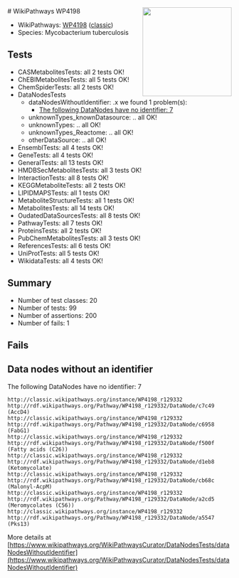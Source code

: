 <img style="float: right; width: 200px" src="https://upload.wikimedia.org/wikipedia/commons/thumb/8/83/Wplogo_with_text_500.png/640px-Wplogo_with_text_500.png" />
# WikiPathways WP4198

* WikiPathways: [WP4198](https://wikipathways.org/pathways/WP4198) ([classic](https://classic.wikipathways.org/instance/WP4198))
* Species: Mycobacterium tuberculosis
## Tests
* CASMetabolitesTests: all 2 tests OK!
* ChEBIMetabolitesTests: all 5 tests OK!
* ChemSpiderTests: all 2 tests OK!
* DataNodesTests
    * dataNodesWithoutIdentifier: .x we found 1 problem(s):
        * [The following DataNodes have no identifier: 7](#d2d32fa6)
    * unknownTypes_knownDatasource: .. all OK!
    * unknownTypes: .. all OK!
    * unknownTypes_Reactome: .. all OK!
    * otherDataSource: .. all OK!
* EnsemblTests: all 4 tests OK!
* GeneTests: all 4 tests OK!
* GeneralTests: all 13 tests OK!
* HMDBSecMetabolitesTests: all 3 tests OK!
* InteractionTests: all 8 tests OK!
* KEGGMetaboliteTests: all 2 tests OK!
* LIPIDMAPSTests: all 1 tests OK!
* MetaboliteStructureTests: all 1 tests OK!
* MetabolitesTests: all 14 tests OK!
* OudatedDataSourcesTests: all 8 tests OK!
* PathwayTests: all 7 tests OK!
* ProteinsTests: all 2 tests OK!
* PubChemMetabolitesTests: all 3 tests OK!
* ReferencesTests: all 6 tests OK!
* UniProtTests: all 5 tests OK!
* WikidataTests: all 4 tests OK!


## Summary

* Number of test classes: 20
* Number of tests: 99
* Number of assertions: 200
* Number of fails: 1

## Fails

<a name="d2d32fa6" />

## Data nodes without an identifier

The following DataNodes have no identifier: 7
```
http://classic.wikipathways.org/instance/WP4198_r129332 http://rdf.wikipathways.org/Pathway/WP4198_r129332/DataNode/c7c49 (AccD4)
http://classic.wikipathways.org/instance/WP4198_r129332 http://rdf.wikipathways.org/Pathway/WP4198_r129332/DataNode/c6958 (FabG1)
http://classic.wikipathways.org/instance/WP4198_r129332 http://rdf.wikipathways.org/Pathway/WP4198_r129332/DataNode/f500f (Fatty acids (C26))
http://classic.wikipathways.org/instance/WP4198_r129332 http://rdf.wikipathways.org/Pathway/WP4198_r129332/DataNode/d1eb8 (Ketomycolate)
http://classic.wikipathways.org/instance/WP4198_r129332 http://rdf.wikipathways.org/Pathway/WP4198_r129332/DataNode/cb68c (Malonyl-AcpM)
http://classic.wikipathways.org/instance/WP4198_r129332 http://rdf.wikipathways.org/Pathway/WP4198_r129332/DataNode/a2cd5 (Meromycolates (C56))
http://classic.wikipathways.org/instance/WP4198_r129332 http://rdf.wikipathways.org/Pathway/WP4198_r129332/DataNode/a5547 (Pks13)
```

More details at [https://www.wikipathways.org/WikiPathwaysCurator/DataNodesTests/dataNodesWithoutIdentifier](https://www.wikipathways.org/WikiPathwaysCurator/DataNodesTests/dataNodesWithoutIdentifier)

